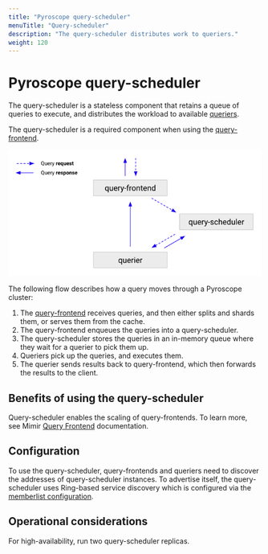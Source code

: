```yaml
---
title: "Pyroscope query-scheduler"
menuTitle: "Query-scheduler"
description: "The query-scheduler distributes work to queriers."
weight: 120
---
```


# Pyroscope query-scheduler

The query-scheduler is a stateless component that retains a queue of queries to execute, and distributes the workload to available [queriers](../querier/).

The query-scheduler is a required component when using the [query-frontend](../query-frontend/).

![Query-scheduler architecture](query-scheduler-architecture.png)

[//]: # "Diagram source at https://docs.google.com/presentation/d/1bHp8_zcoWCYoNU2AhO2lSagQyuIrghkCncViSqn14cU/edit"

The following flow describes how a query moves through a Pyroscope cluster:

1. The [query-frontend](../query-frontend/) receives queries, and then either splits and shards them, or serves them from the cache.
1. The query-frontend enqueues the queries into a query-scheduler.
1. The query-scheduler stores the queries in an in-memory queue where they wait for a querier to pick them up.
1. Queriers pick up the queries, and executes them.
1. The querier sends results back to query-frontend, which then forwards the results to the client.

## Benefits of using the query-scheduler

Query-scheduler enables the scaling of query-frontends. To learn more, see Mimir [Query Frontend](/docs/mimir/latest/operators-guide/architecture/components/query-frontend/#why-query-frontend-scalability-is-limited) documentation.

## Configuration

To use the query-scheduler, query-frontends and queriers need to discover the addresses of query-scheduler instances.
To advertise itself, the query-scheduler uses Ring-based service discovery which is configured via the [memberlist configuration](../../../configure-server/configuring-memberlist/).

## Operational considerations

For high-availability, run two query-scheduler replicas.
